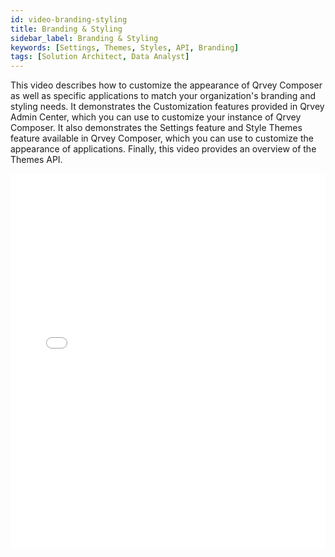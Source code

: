 ```yaml
---
id: video-branding-styling
title: Branding & Styling
sidebar_label: Branding & Styling
keywords: [Settings, Themes, Styles, API, Branding]
tags: [Solution Architect, Data Analyst]
---
```

This video describes how to customize the appearance of Qrvey Composer as well as specific applications to match your organization's branding and styling needs. It demonstrates the Customization features provided in Qrvey Admin Center, which you can use to customize your instance of Qrvey Composer. It also demonstrates the Settings feature and Style Themes feature available in Qrvey Composer, which you can use to customize the appearance of applications. Finally, this video provides an overview of the Themes API.

<iframe src="//fast.wistia.net/embed/iframe/s0gnvmz65u?videoFoam=true"
allowtransparency="true" frameBorder="0" scrolling="no" className="wistia_embed"
name="wistia_embed" allowFullScreen  width="100%" height="600"></iframe>
<script src="//fast.wistia.net/assets/external/iframe-api-v1.js"></script>
<br/>